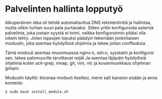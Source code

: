 # Palvelinten hallinta lopputyö

Alkuperäinen idea oli tehdä automatisoitua DNS rekisteröintiä ja hallintaa, mutta olikin turhan suuri pala purtavaksi.
Sitten yritin konfiguroida asterisk palvelinta, joka jostain syystä ei toimi, vaikka konfiguroinnin pitäisi olla oikein tehty.
Joten loppujen lopuksi päädyin tekemään jonkinlaisen moduulin, joka asentaa hyödyllisiä ohjelmia ja tekee joitan conffauksia.

Tämä moduuli asentaa muunmuassa nginx:n, ssh:n, sysstatin ja konfiguroi sen, tekee palomuurille tarvittavat reijät
Ja asentaa läjäpäin hyödyllisiä ohjelmia kuten ack-grep, nmap, git, vim, vlc ja kuvanmuokkaus ohjelman gimpin.

Moduulin käyttö: kloonaa moduuli itsellesi, mene salt kansion sisään ja anna komento

	$ sudo bash install_module.sh
